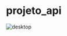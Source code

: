# projeto_api

![desktop](https://github.com/caaaampos444/projeto_api/assets/124818676/0f1a7e4d-722b-4074-944f-ee1a056c8e4b)
